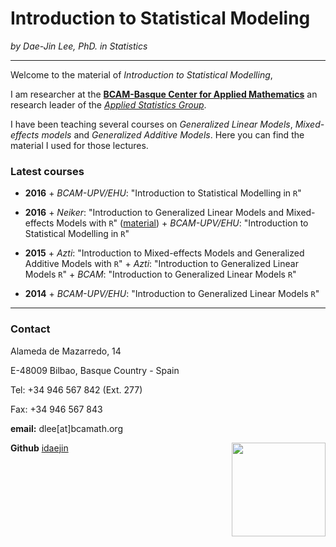 # **Introduction to Statistical Modeling**
*by Dae-Jin Lee, PhD. in Statistics*  
  


----------------------------

Welcome to the material of *Introduction to Statistical Modelling*, 

I am researcher at the [**BCAM-Basque Center for Applied Mathematics**](http://www.bcamath.org)
an research leader of the [*Applied Statistics Group*](http://www.bcamath.org/en/research/lines/AS).

I have been teaching several courses on *Generalized Linear Models*, *Mixed-effects models* and *Generalized Additive Models*. Here you can find the material I used for those lectures.




### Latest courses
* **2016** 
      + *BCAM-UPV/EHU*: "Introduction to Statistical Modelling in `R`"
  
    
* **2016** 
      + *Neiker*: "Introduction to Generalized Linear Models and Mixed-effects Models with `R`" ([material](http://idaejin.github.io/bcam-courses/neiker-2016))
      + *BCAM-UPV/EHU*: "Introduction to Statistical Modelling in `R`"
      
* **2015**
      + *Azti*: "Introduction to Mixed-effects Models and Generalized Additive Models with `R`"
      + *Azti*: "Introduction to Generalized Linear Models `R`"
      + *BCAM*: "Introduction to Generalized Linear Models `R`"
      
* **2014**
      + *BCAM-UPV/EHU*: "Introduction to Generalized Linear Models `R`"
            
      
------------------------------------      

### Contact

Alameda de Mazarredo, 14

E-48009 Bilbao, Basque Country - Spain

Tel: +34 946 567 842 (Ext. 277)

Fax: +34 946 567 843

**email:** dlee[at]bcamath.org

**Github** [idaejin](https://github.com/idaejin/bcam-courses)
<img src="http://www.bcamath.org/public_images/logo_bcam.jpg" style="width: 150px;" align="right">
